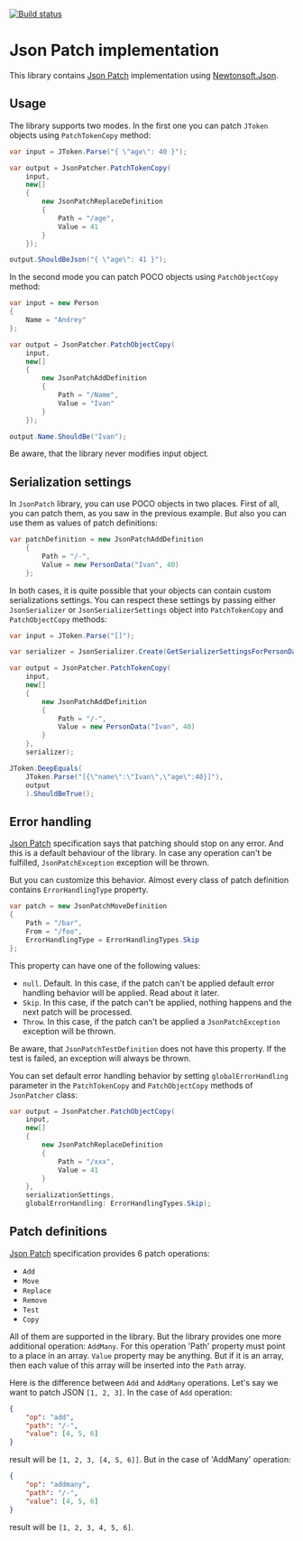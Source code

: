 [![Build status](https://ci.appveyor.com/api/projects/status/948byb9nflk2e7fa/branch/master?svg=true)](https://ci.appveyor.com/project/IvanIakimov/json-patch/branch/master)

# Json Patch implementation

This library contains [Json Patch](http://jsonpatch.com) implementation using [Newtonsoft.Json](https://www.newtonsoft.com/json).

## Usage

The library supports two modes. In the first one you can patch `JToken` objects using `PatchTokenCopy` method:

```cs
var input = JToken.Parse("{ \"age\": 40 }");

var output = JsonPatcher.PatchTokenCopy(
    input,
    new[]
    {
        new JsonPatchReplaceDefinition
        {
            Path = "/age",
            Value = 41
        }
    });

output.ShouldBeJson("{ \"age\": 41 }");
```

In the second mode you can patch POCO objects using `PatchObjectCopy` method:

```cs
var input = new Person
{
    Name = "Andrey"
};

var output = JsonPatcher.PatchObjectCopy(
    input,
    new[]
    {
        new JsonPatchAddDefinition
        {
            Path = "/Name",
            Value = "Ivan"
        }
    });

output.Name.ShouldBe("Ivan");
```

Be aware, that the library never modifies input object.

## Serialization settings

In `JsonPatch` library, you can use POCO objects in two places. First of all, you can patch them, as you saw in the previous example. But also you can  use them as values of patch definitions:

```cs
var patchDefinition = new JsonPatchAddDefinition
    {
        Path = "/-",
        Value = new PersonData("Ivan", 40)
    };
```

In both cases, it is quite possible that your objects can contain custom serializations settings. You can respect these settings by passing either `JsonSerializer` or `JsonSerializerSettings` object into `PatchTokenCopy` and `PatchObjectCopy` methods:

```cs
var input = JToken.Parse("[]");

var serializer = JsonSerializer.Create(GetSerializerSettingsForPersonData());

var output = JsonPatcher.PatchTokenCopy(
    input,
    new[]
    {
        new JsonPatchAddDefinition
        {
            Path = "/-",
            Value = new PersonData("Ivan", 40)
        }
    },
    serializer);

JToken.DeepEquals(
    JToken.Parse("[{\"name\":\"Ivan\",\"age\":40}]"),
    output
    ).ShouldBeTrue();
```

## Error handling

 [Json Patch](http://jsonpatch.com) specification says that patching should stop on any error. And this is a default behaviour of the library. In case any operation can't be fulfilled, `JsonPatchException` exception will be thrown.

But you can customize this behavior. Almost every class of patch definition contains `ErrorHandlingType` property.

```cs
var patch = new JsonPatchMoveDefinition
{
    Path = "/bar",
    From = "/foo",
    ErrorHandlingType = ErrorHandlingTypes.Skip
};
```

This property can have one of the following values:

* `null`. Default. In this case, if the patch can't be applied default error handling behavior will be applied. Read about it later.
* `Skip`. In this case, if the patch can't be applied, nothing happens and the next patch will be processed.
* `Throw`. In this case, if the patch can't be applied a `JsonPatchException` exception will be thrown.

Be aware, that `JsonPatchTestDefinition` does not have this property. If the test is failed, an exception will always be thrown.

You can set default error handling behavior by setting `globalErrorHandling` parameter in the `PatchTokenCopy` and `PatchObjectCopy` methods of `JsonPatcher` class:

```cs
var output = JsonPatcher.PatchObjectCopy(
    input,
    new[]
    {
        new JsonPatchReplaceDefinition
        {
            Path = "/xxx",
            Value = 41
        }
    },
    serializationSettings,
    globalErrorHandling: ErrorHandlingTypes.Skip);
```

## Patch definitions

[Json Patch](http://jsonpatch.com) specification provides 6 patch operations:

* `Add`
* `Move`
* `Replace`
* `Remove`
* `Test`
* `Copy`

All of them are supported in the library. But the library provides one more additional operation: `AddMany`. For this operation 'Path' property must point to a place in an array. `Value` property may be anything. But if it is an array, then each value of this array will be inserted into the `Path` array.

Here is the difference between `Add` and `AddMany` operations. Let's say we want to patch JSON `[1, 2, 3]`. In the case of `Add` operation:

```json
{
    "op": "add",
    "path": "/-",
    "value": [4, 5, 6]
}
```

result will be `[1, 2, 3, [4, 5, 6]]`. But in the case of 'AddMany' operation:

```json
{
    "op": "addmany",
    "path": "/-",
    "value": [4, 5, 6]
}
```

result will be `[1, 2, 3, 4, 5, 6]`.